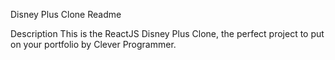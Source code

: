 Disney Plus Clone Readme

Description
 This is the ReactJS Disney Plus Clone, the perfect project to put on your portfolio by Clever Programmer.

